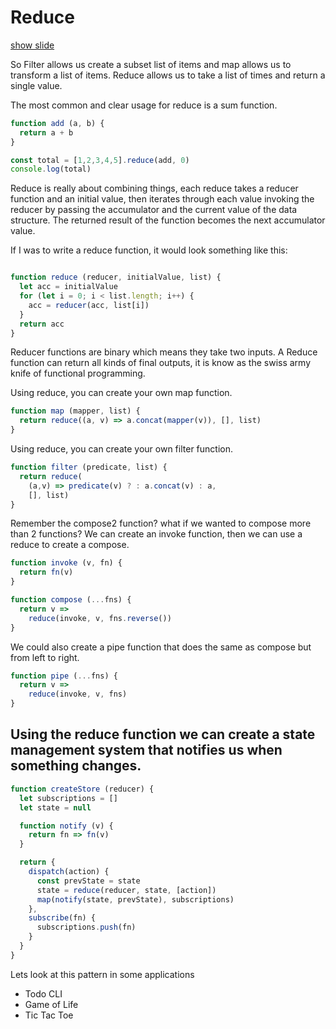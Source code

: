 # Reduce

<a target="\_slides" href="https://slide-img-cmpqnfsjep.now.sh?img=http://api.ning.com/files/-3i3rVffQH2bautHoYhtuyn-BhEFBMR3TNXJzACS9ATLysgH7VID6G3-DRqv65rcjsIwZ7riHJZ9rtS9XGWzIc326dpaeNvF/bor55.PNG">show slide</a>

So Filter allows us create a subset list of items and map allows us to transform a list of items. Reduce allows us to take a list of times and return a single value.

The most common and clear usage for reduce is a sum function.

``` js
function add (a, b) {
  return a + b
}

const total = [1,2,3,4,5].reduce(add, 0)
console.log(total)
```

Reduce is really about combining things, each reduce takes a reducer function and an initial value, then iterates through each value invoking the reducer by passing the accumulator and the current value of the data structure. The returned result of the function becomes the next accumulator value.

If I was to write a reduce function, it would look something like this:

``` js

function reduce (reducer, initialValue, list) {
  let acc = initialValue
  for (let i = 0; i < list.length; i++) {
    acc = reducer(acc, list[i])
  }
  return acc
}
```

Reducer functions are binary which means they take two inputs. A Reduce function can return all kinds of final outputs, it is know as the swiss army knife of functional programming.

Using reduce, you can create your own map function.

``` js
function map (mapper, list) {
  return reduce((a, v) => a.concat(mapper(v)), [], list)
}
```

Using reduce, you can create your own filter function.

``` js
function filter (predicate, list) {
  return reduce(
    (a,v) => predicate(v) ? : a.concat(v) : a,
    [], list)
}
```

Remember the compose2 function? what if we wanted to compose more than 2 functions? We can create an invoke function, then we can use a reduce to create a compose.

``` js
function invoke (v, fn) {
  return fn(v)
}

function compose (...fns) {
  return v =>
    reduce(invoke, v, fns.reverse())
}
```

We could also create a pipe function that does the same as compose but from left to right.

``` js
function pipe (...fns) {
  return v =>
    reduce(invoke, v, fns)
}
```

## Using the reduce function we can create a state management system that notifies us when something changes.

``` js
function createStore (reducer) {
  let subscriptions = []
  let state = null

  function notify (v) {
    return fn => fn(v)
  }

  return {
    dispatch(action) {
      const prevState = state
      state = reduce(reducer, state, [action])
      map(notify(state, prevState), subscriptions)
    },
    subscribe(fn) {
      subscriptions.push(fn)
    }
  }
}
```

Lets look at this pattern in some applications

* Todo CLI
* Game of Life
* Tic Tac Toe
